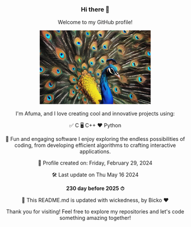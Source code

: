 <div align="center">
  
### Hi there 👋
Welcome to my GitHub profile!

<img src="https://github.com/afuma/afuma/blob/master/images/paon_2.png" alt="My beautiful Peacock" width="300" height="200">

I'm Afuma, and I love creating cool and innovative projects using:

✅ C
🖥️ C++
❤️ Python

🎉 Fun and engaging software
I enjoy exploring the endless possibilities of coding, from developing efficient algorithms to crafting interactive applications.

📅 Profile created on: Friday, February 29, 2024

🛠️ Last update on Thu May 16 2024

**230 day before 2025 ⏱**

🤖 This README.md is updated with wickedness, by Bicko ❤️

Thank you for visiting! Feel free to explore my repositories and let's code something amazing together!

</div>

